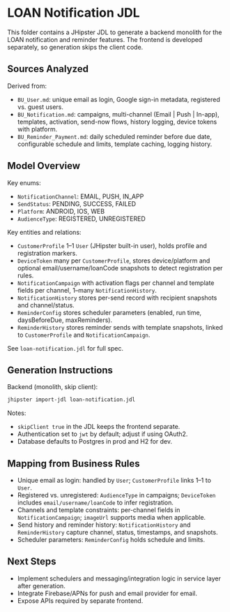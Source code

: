 # LOAN Notification JDL

This folder contains a JHipster JDL to generate a backend monolith for the LOAN notification and reminder features. The frontend is developed separately, so generation skips the client code.

## Sources Analyzed

Derived from:
- `BU_User.md`: unique email as login, Google sign-in metadata, registered vs. guest users.
- `BU_Notification.md`: campaigns, multi-channel (Email | Push | In-app), templates, activation, send-now flows, history logging, device tokens with platform.
- `BU_Reminder_Payment.md`: daily scheduled reminder before due date, configurable schedule and limits, template caching, logging history.

## Model Overview

Key enums:
- `NotificationChannel`: EMAIL, PUSH, IN_APP
- `SendStatus`: PENDING, SUCCESS, FAILED
- `Platform`: ANDROID, IOS, WEB
- `AudienceType`: REGISTERED, UNREGISTERED

Key entities and relations:
- `CustomerProfile` 1–1 `User` (JHipster built-in user), holds profile and registration markers.
- `DeviceToken` many per `CustomerProfile`, stores device/platform and optional email/username/loanCode snapshots to detect registration per rules.
- `NotificationCampaign` with activation flags per channel and template fields per channel, 1–many `NotificationHistory`.
- `NotificationHistory` stores per-send record with recipient snapshots and channel/status.
- `ReminderConfig` stores scheduler parameters (enabled, run time, daysBeforeDue, maxReminders).
- `ReminderHistory` stores reminder sends with template snapshots, linked to `CustomerProfile` and `NotificationCampaign`.

See `loan-notification.jdl` for full spec.

## Generation Instructions

Backend (monolith, skip client):

```bash
jhipster import-jdl loan-notification.jdl
```

Notes:
- `skipClient true` in the JDL keeps the frontend separate.
- Authentication set to `jwt` by default; adjust if using OAuth2.
- Database defaults to Postgres in prod and H2 for dev.

## Mapping from Business Rules
- Unique email as login: handled by `User`; `CustomerProfile` links 1–1 to `User`.
- Registered vs. unregistered: `AudienceType` in campaigns; `DeviceToken` includes `email/username/loanCode` to infer registration.
- Channels and template constraints: per-channel fields in `NotificationCampaign`; `imageUrl` supports media when applicable.
- Send history and reminder history: `NotificationHistory` and `ReminderHistory` capture channel, status, timestamps, and snapshots.
- Scheduler parameters: `ReminderConfig` holds schedule and limits.

## Next Steps
- Implement schedulers and messaging/integration logic in service layer after generation.
- Integrate Firebase/APNs for push and email provider for email.
- Expose APIs required by separate frontend.
